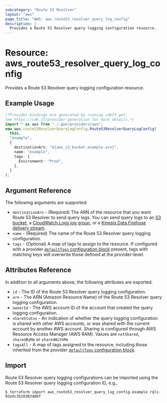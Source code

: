 ```yaml
---
subcategory: "Route 53 Resolver"
layout: "aws"
page_title: "AWS: aws_route53_resolver_query_log_config"
description: |-
  Provides a Route 53 Resolver query logging configuration resource.
---
```


# Resource: aws\_route53\_resolver\_query\_log\_config

Provides a Route 53 Resolver query logging configuration resource.

## Example Usage

```typescript
/*Provider bindings are generated by running cdktf get.
See https://cdk.tf/provider-generation for more details.*/
import * as aws from "./.gen/providers/aws";
new aws.route53ResolverQueryLogConfig.Route53ResolverQueryLogConfig(
  this,
  "example",
  {
    destinationArn: "${aws_s3_bucket.example.arn}",
    name: "example",
    tags: {
      Environment: "Prod",
    },
  }
);

```

## Argument Reference

The following arguments are supported:

* `destinationArn` - (Required) The ARN of the resource that you want Route 53 Resolver to send query logs.
  You can send query logs to an [S3 bucket](s3_bucket.html), a [CloudWatch Logs log group](cloudwatch_log_group.html), or a [Kinesis Data Firehose delivery stream](kinesis_firehose_delivery_stream.html).
* `name` - (Required) The name of the Route 53 Resolver query logging configuration.
* `tags` - (Optional) A map of tags to assign to the resource. If configured with a provider [`defaultTags` configuration block](https://registry.terraform.io/providers/hashicorp/aws/latest/docs#default_tags-configuration-block) present, tags with matching keys will overwrite those defined at the provider-level.

## Attributes Reference

In addition to all arguments above, the following attributes are exported:

* `id` - The ID of the Route 53 Resolver query logging configuration.
* `arn` - The ARN (Amazon Resource Name) of the Route 53 Resolver query logging configuration.
* `ownerId` - The AWS account ID of the account that created the query logging configuration.
* `shareStatus` - An indication of whether the query logging configuration is shared with other AWS accounts, or was shared with the current account by another AWS account.
  Sharing is configured through AWS Resource Access Manager (AWS RAM).
  Values are `notShared`, `sharedByMe` or `sharedWithMe`
* `tagsAll` - A map of tags assigned to the resource, including those inherited from the provider [`defaultTags` configuration block](https://registry.terraform.io/providers/hashicorp/aws/latest/docs#default_tags-configuration-block).

## Import

Route 53 Resolver query logging configurations can be imported using the Route 53 Resolver query logging configuration ID, e.g.,

```console
$ terraform import aws_route53_resolver_query_log_config.example rqlc-92edc3b1838248bf
```
